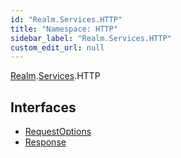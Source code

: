 ```yaml
---
id: "Realm.Services.HTTP"
title: "Namespace: HTTP"
sidebar_label: "Realm.Services.HTTP"
custom_edit_url: null
---
```


[Realm](Realm).[Services](Realm.Services).HTTP

## Interfaces

- [RequestOptions](../interfaces/Realm.Services.HTTP.RequestOptions)
- [Response](../interfaces/Realm.Services.HTTP.Response)

